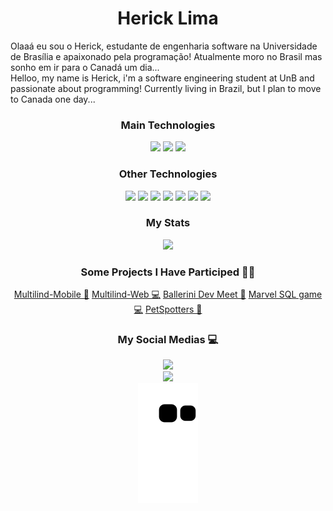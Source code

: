 <h1 align="center">
  <b>Herick Lima</b>
</h1>

Olaaá eu sou o Herick, estudante de engenharia software na Universidade de Brasília e apaixonado pela programação! Atualmente moro no Brasil mas sonho em ir para o Canadá um dia...
<br>
Helloo, my name is Herick, i'm a software engineering student at UnB and passionate about programming! Currently living in Brazil, but I plan to move to Canada one day...
<br>

<p>
  <h3 align="center">
    <b>Main Technologies</b>
  </h3>
  <div align="center">
    <img src="https://img.shields.io/badge/-Python-3961db?style=for-the-badge&logo=python&logoColor=3961db&labelColor=282828">
    <img src="https://img.shields.io/badge/-Git-F1502F?style=for-the-badge&logo=git&logoColor=F1502F&labelColor=282828">
    <img src="https://img.shields.io/badge/-Linux-ffffff?style=for-the-badge&logo=linux&logoColor=ffffff&labelColor=282828">
  </div>
</p>

<p>
  <h3 align="center">
    <b>Other Technologies</b>
  </h3>
  <div align="center">
    <img src="https://img.shields.io/badge/-C-2571b0?style=for-the-badge&logo=c&logoColor=2571b0&labelColor=282828">    
    <img src="https://img.shields.io/badge/-HTML-c58545?style=for-the-badge&logo=html5&logoColor=c58545&labelColor=282828">
    <img src="https://img.shields.io/badge/-CSS-2571b0?style=for-the-badge&logo=css3&logoColor=2571b0&labelColor=282828">
    <img src="https://img.shields.io/badge/-ReactNative-61DBFB?style=for-the-badge&logo=react&logoColor=61DBFB&labelColor=282828">
    <img src="https://img.shields.io/badge/-javascript-F0DB4F?style=for-the-badge&logo=javascript&logoColor=F0DB4F&labelColor=282828">
    <img src="https://img.shields.io/badge/-java-f89820?style=for-the-badge&logo=java&logoColor=f89820&labelColor=282828">
    <img src="https://img.shields.io/badge/-React-61DBFB?style=for-the-badge&logo=react&logoColor=61DBFB&labelColor=282828">
  </div>
</p>
<p>
  <h3 align="center">
    <b>My Stats</b>
  </h3>
  <div align="center">
    <img src="https://github-readme-stats.vercel.app/api?username=hericklima22&theme=blue-green">
  </div>
</p>

<p>
  <h3 align="center">
    <b>Some Projects I Have Participed 🧑‍💻</b>
  </h3>
  <div align="center">
    <a href="https://github.com/fga-eps-mds/2021.1-Multilind-Mobile-App"> Multilind-Mobile 📱</a>
    <a href="https://github.com/fga-eps-mds/2021.1-Multilind-admin-website"> Multilind-Web 💻</a>
    <a href="https://github.com/Clean-Software/ballerini-dev-meet"> Ballerini Dev Meet 📱</a>
    <a href="https://github.com/hericklima22/grupo11-Universo-Marvel"> Marvel SQL game 💻</a>
  <a href="https://github.com/FGAUnB-REQ-GM/2021.2-PetSpotters"> PetSpotters 📱</a>
  </div>
</p>

<div align="center">
  
  <h3 align="center">
    <b>My Social Medias 💻</b>
  </h3>
  <a href="https://www.linkedin.com/in/herick-lima-5b387b205/">
    <img src="https://img.shields.io/badge/-LinkedIn-%230077B5?style=for-the-badge&logo=linkedin&logoColor=white" target="_blank">
  </a>
  <br>
  <a href="https://www.instagram.com/sooherick/">
    <img src="https://img.shields.io/badge/-instagram-%23C13584?style=for-the-badge&logo=instagram&logoColor=white" target="_blank">
  </a>
  <br>
  <img src="https://github.com/hericklima22/hericklima22/blob/output/github-contribution-grid-snake.svg">
</div>

